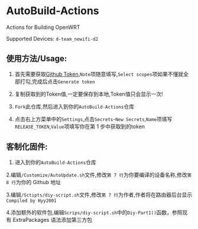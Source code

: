 # AutoBuild-Actions

Actions for Building OpenWRT

Supported Devices: `d-team_newifi-d2`

使用方法/Usage:
----

1. 首先需要获取[Github Token](https://github.com/settings/tokens/new),`Note`项随意填写,`Select scopes`项如果不懂就全部打勾,完成后点击`Generate token`

2. 复制获取到的Token值,一定要保存到本地,Token值只会显示一次!

3. `Fork`此仓库,然后进入到你的`AutoBuild-Actions`仓库

4. 点击右上方菜单中的`Settings`,点击`Secrets`-`New Secrets`,`Name`项填写`RELEASE_TOKEN`,`Value`项填写你在第 1 步中获取到的token

客制化固件:
----

1. 进入到你的`AutoBuild-Actions`仓库

2.编辑`/Customize/AutoUpdate.sh`文件,修改`第 7 行`为你要编译的设备名称,修改`第 8 行`为你的 Github 地址

3.编辑`/Sctipts/diy-script.sh`文件,修改`第 7 行`为作者,作者将在路由器后台显示`Compiled by Hyy2001`

4.添加额外的软件包,编辑`Scrips/diy-script.sh`中的`Diy-Part1()`函数，参照现有 ExtraPackages 语法添加第三方包
